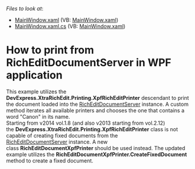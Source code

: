 <!-- default file list -->
*Files to look at*:

* [MainWindow.xaml](./CS/RichEditDocumentServer_Print/MainWindow.xaml) (VB: [MainWindow.xaml](./VB/RichEditDocumentServer_Print/MainWindow.xaml))
* [MainWindow.xaml.cs](./CS/RichEditDocumentServer_Print/MainWindow.xaml.cs) (VB: [MainWindow.xaml](./VB/RichEditDocumentServer_Print/MainWindow.xaml))
<!-- default file list end -->
# How to print from RichEditDocumentServer in WPF application


<p>This example utilizes the <strong>DevExpress.XtraRichEdit.Printing.XpfRichEditPrinter</strong> descendant to print the document loaded into the <a href="http://documentation.devexpress.com/#CoreLibraries/clsDevExpressXtraRichEditRichEditDocumentServertopic"><u>RichEditDocumentServer</u></a> instance. A custom method iterates all available printers and chooses the one that contains a word "Canon" in its name.<br />Starting from v2014 vol.1.8 (and also v2013 starting from vol.2.12) the <strong>DevExpress.XtraRichEdit.Printing.XpfRichEditPrinter</strong> class is not capable of creating fixed documents from the <a href="http://documentation.devexpress.com/#CoreLibraries/clsDevExpressXtraRichEditRichEditDocumentServertopic"><u>RichEditDocumentServer</u></a> instance. A new class <strong>RichEditDocumentXpfPrinter </strong>should be used instead. The updated example utilizes the <strong>RichEditDocumentXpfPrinter.CreateFixedDocument</strong> method to create a fixed document.</p>

<br/>


